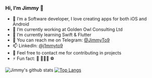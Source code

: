 
<!--
**PingAK9/PingAK9** is a ✨ _special_ ✨ repository because its `README.md` (this file) appears on your GitHub profile.
Here are some ideas to get you started:
-->

### Hi, I’m Jimmy 👋
- 📱 I’m a Software developer, I love creating apps for both iOS and Android
- 🔭 I’m currently working at Golden Owl Consulting Ltd
- 🌱 I’m currently learning Swift & Flutter
- 💬 You can reach me on Telegram: [@JimmyTo9](https://t.me/j1mmyto9)
- 📫 LinkedIn: [@j1mmyto9](https://www.linkedin.com/in/j1mmyto9)
- 🧩 Feel free to contact me for contributing in projects
- ⚡ Fun fact: 🙈 🧑🏻‍💻 ⚽️

![Jimmy's github stats](https://github-readme-stats.vercel.app/api?username=PingAK9&show_icons=true&theme=buefy&show_icons=true&count_private=true) [![Top Langs](https://github-readme-stats.vercel.app/api/top-langs/?username=PingAK9&layout=compact)](https://github.com/anuraghazra/github-readme-stats)
